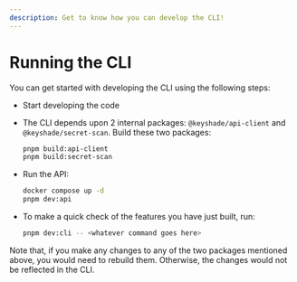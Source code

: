 ```yaml
---
description: Get to know how you can develop the CLI!
---
```


# Running the CLI

You can get started with developing the CLI using the following steps:

- Start developing the code

- The CLI depends upon 2 internal packages: `@keyshade/api-client` and `@keyshade/secret-scan`. Build these two packages:

  ```bash
  pnpm build:api-client
  pnpm build:secret-scan
  ```

- Run the API:

  ```bash
  docker compose up -d
  pnpm dev:api
  ```

- To make a quick check of the features you have just built, run:

  ```bash
  pnpm dev:cli -- <whatever command goes here>
  ```

Note that, if you make any changes to any of the two packages mentioned above, you would need to rebuild them. Otherwise, the changes would not be reflected in the CLI.
